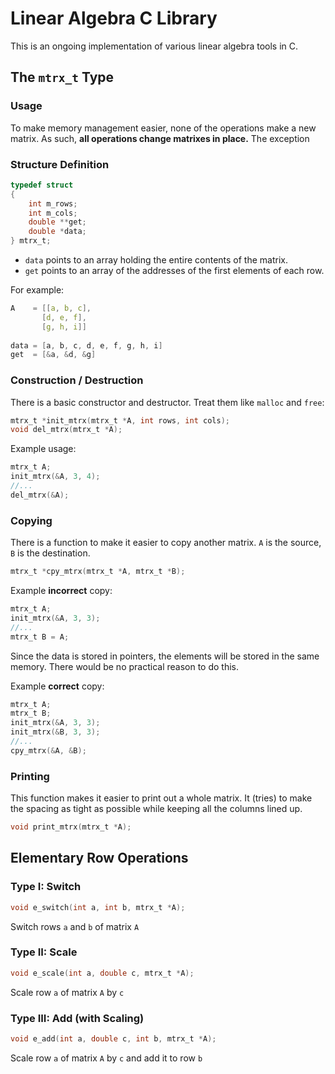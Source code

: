 # Linear Algebra C Library
This is an ongoing implementation of various linear algebra tools in C.

## The `mtrx_t` Type

### Usage

To make memory management easier, none of the operations make a new matrix. As such, **all operations change matrixes in place.** The exception

### Structure Definition

```C
typedef struct
{
	int m_rows;
	int m_cols;
	double **get;
	double *data;
} mtrx_t;
```

- `data` points to an array holding the entire contents of the matrix.
- `get` points to an array of the addresses of the first elements of each row.

For example:

```C
A    = [[a, b, c],
       [d, e, f],
       [g, h, i]]
     
data = [a, b, c, d, e, f, g, h, i]
get  = [&a, &d, &g]
``` 
### Construction / Destruction

There is a basic constructor and destructor. Treat them like `malloc` and `free`:

```C
mtrx_t *init_mtrx(mtrx_t *A, int rows, int cols);
void del_mtrx(mtrx_t *A);
```

Example usage:

```C
mtrx_t A;
init_mtrx(&A, 3, 4);
//...
del_mtrx(&A);
```

### Copying

There is a function to make it easier to copy another matrix. `A` is the source, `B` is the destination.

```C
mtrx_t *cpy_mtrx(mtrx_t *A, mtrx_t *B);
```

Example **incorrect** copy:

```C
mtrx_t A;
init_mtrx(&A, 3, 3);
//...
mtrx_t B = A;
```
Since the data is stored in pointers, the elements will be stored in the same memory. There would be no practical reason to do this.

Example **correct** copy:

```C
mtrx_t A;
mtrx_t B;
init_mtrx(&A, 3, 3);
init_mtrx(&B, 3, 3);
//...
cpy_mtrx(&A, &B);
```

### Printing

This function makes it easier to print out a whole matrix. It (tries) to make the spacing as tight as possible while keeping all the columns lined up.

```C
void print_mtrx(mtrx_t *A);
```


## Elementary Row Operations

### Type I: Switch

```C
void e_switch(int a, int b, mtrx_t *A);
```

Switch rows `a` and `b` of matrix `A`

### Type II: Scale

```C
void e_scale(int a, double c, mtrx_t *A);
```

Scale row `a` of matrix `A` by `c`

### Type III: Add (with Scaling)

```C
void e_add(int a, double c, int b, mtrx_t *A);
```

Scale row `a` of matrix `A` by `c` and add it to row `b`
